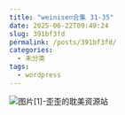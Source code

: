 ```yaml
---
title: "weinisen合集 31-35"
date: 2025-06-22T09:49:24
slug: 391bf3fd
permalink: /posts/391bf3fd/
categories:
  - 未分类
tags:
  - wordpress
---
```


![图片[1]-歪歪的耽美资源站](/images/wp/391bf3fd-8c38ed5c.jpg)

